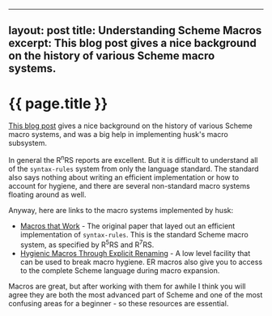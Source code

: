 
---
layout: post
title: Understanding Scheme Macros
excerpt: This blog post gives a nice background on the history of various Scheme macro systems.
---
# {{ page.title }}

[This blog post](http://yalfs.blogspot.com/2010/01/understanding-scheme-macros.html) gives a nice background on the history of various Scheme macro systems, and was a big help in implementing husk's macro subsystem.

In general the R<sup>n</sup>RS reports are excellent. But it is difficult to understand all of the `syntax-rules` system from only the language standard. The standard also says nothing about writing an efficient implementation or how to account for hygiene, and there are several non-standard macro systems floating around as well.

Anyway, here are links to the macro systems implemented by husk:

- [Macros that Work](http://www.google.com/search?q=macros+that+work) - The original paper that layed out an efficient implementation of `syntax-rules`. This is the standard Scheme macro system, as specified by R<sup>5</sup>RS and R<sup>7</sup>RS.
- [Hygienic Macros Through Explicit Renaming](http://citeseerx.ist.psu.edu/viewdoc/summary?doi=10.1.1.53.5184) - A low level facility that can be used to break macro hygiene. ER macros also give you to access to the complete Scheme language during macro expansion.

Macros are great, but after working with them for awhile I think you will agree they are both the most advanced part of Scheme and one of the most confusing areas for a beginner - so these resources are essential. 
